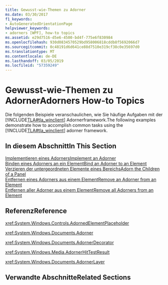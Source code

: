 ```yaml
---
title: Gewusst-wie-Themen zu Adorner
ms.date: 03/30/2017
f1_keywords:
- AutoGeneratedOrientationPage
helpviewer_keywords:
- adorners [WPF], how-to topics
ms.assetid: e29d7516-d5e6-4500-bd4f-775e6f830984
ms.openlocfilehash: 930d0834570529bd958006818cddb8f5692066d7
ms.sourcegitcommit: 0c48191d6d641ce88d7510e319cf38c0e35697d0
ms.translationtype: MT
ms.contentlocale: de-DE
ms.lasthandoff: 03/05/2019
ms.locfileid: "57359249"
---
```

# <a name="adorners-how-to-topics"></a><span data-ttu-id="c62fe-102">Gewusst-wie-Themen zu Adorner</span><span class="sxs-lookup"><span data-stu-id="c62fe-102">Adorners How-to Topics</span></span>
<span data-ttu-id="c62fe-103">Die folgenden Beispiele veranschaulichen, wie Sie häufige Aufgaben mit der [!INCLUDE[TLA#tla_winclient](../../../../includes/tlasharptla-winclient-md.md)] Adornerframework.</span><span class="sxs-lookup"><span data-stu-id="c62fe-103">The following examples demonstrate how to accomplish common tasks using the [!INCLUDE[TLA#tla_winclient](../../../../includes/tlasharptla-winclient-md.md)] adorner framework.</span></span>  
  
## <a name="in-this-section"></a><span data-ttu-id="c62fe-104">In diesem Abschnitt</span><span class="sxs-lookup"><span data-stu-id="c62fe-104">In This Section</span></span>  
 [<span data-ttu-id="c62fe-105">Implementieren eines Adorners</span><span class="sxs-lookup"><span data-stu-id="c62fe-105">Implement an Adorner</span></span>](how-to-implement-an-adorner.md)  
 [<span data-ttu-id="c62fe-106">Binden eines Adorners an ein Element</span><span class="sxs-lookup"><span data-stu-id="c62fe-106">Bind an Adorner to an Element</span></span>](how-to-bind-an-adorner-to-an-element.md)  
 [<span data-ttu-id="c62fe-107">Verzieren der untergeordneten Elemente eines Bereichs</span><span class="sxs-lookup"><span data-stu-id="c62fe-107">Adorn the Children of a Panel</span></span>](how-to-adorn-the-children-of-a-panel.md)  
 [<span data-ttu-id="c62fe-108">Entfernen eines Adorners aus einem Element</span><span class="sxs-lookup"><span data-stu-id="c62fe-108">Remove an Adorner from an Element</span></span>](how-to-remove-an-adorner-from-an-element.md)  
 [<span data-ttu-id="c62fe-109">Entfernen aller Adorner aus einem Element</span><span class="sxs-lookup"><span data-stu-id="c62fe-109">Remove all Adorners from an Element</span></span>](how-to-remove-all-adorners-from-an-element.md)  
  
## <a name="reference"></a><span data-ttu-id="c62fe-110">Referenz</span><span class="sxs-lookup"><span data-stu-id="c62fe-110">Reference</span></span>  
 <xref:System.Windows.Controls.AdornedElementPlaceholder>  
  
 <xref:System.Windows.Documents.Adorner>  
  
 <xref:System.Windows.Documents.AdornerDecorator>  
  
 <xref:System.Windows.Media.AdornerHitTestResult>  
  
 <xref:System.Windows.Documents.AdornerLayer>  
  
## <a name="related-sections"></a><span data-ttu-id="c62fe-111">Verwandte Abschnitte</span><span class="sxs-lookup"><span data-stu-id="c62fe-111">Related Sections</span></span>
